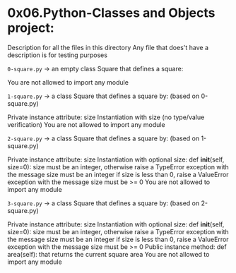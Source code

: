 # 0x06.Python-Classes and Objects project:


Description for all the files in this directory
Any file that does't have a description is for testing purposes


`0-square.py` -> an empty class Square that defines a square:

You are not allowed to import any module


`1-square.py` -> a class Square that defines a square by: (based on 0-square.py)

Private instance attribute: size
Instantiation with size (no type/value verification)
You are not allowed to import any module


`2-square.py` -> a class Square that defines a square by: (based on 1-square.py)

Private instance attribute: size
Instantiation with optional size: def __init__(self, size=0):
size must be an integer, otherwise raise a TypeError exception with the message size must be an integer
if size is less than 0, raise a ValueError exception with the message size must be >= 0
You are not allowed to import any module


`3-square.py` -> a class Square that defines a square by: (based on 2-square.py)

Private instance attribute: size
Instantiation with optional size: def __init__(self, size=0):
size must be an integer, otherwise raise a TypeError exception with the message size must be an integer
if size is less than 0, raise a ValueError exception with the message size must be >= 0
Public instance method: def area(self): that returns the current square area
You are not allowed to import any module


